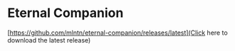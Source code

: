 # Eternal Companion

[https://github.com/mlntn/eternal-companion/releases/latest](Click here to download the latest release)
